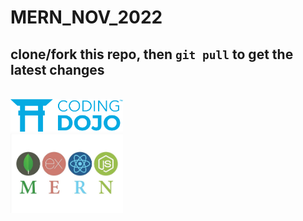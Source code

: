 # MERN_NOV_2022

## clone/fork this repo, then `git pull` to get the latest changes

<br/>

<img src="https://github.com/Alaa-1/git_assets/blob/602d3adae821af29d428f7d6b2a83de4d276a71c/codingDojoHr.png" alt="Coding Dojo Logo" width="180">

<br/>

<img src="https://github.com/Alaa-1/git_assets/blob/602d3adae821af29d428f7d6b2a83de4d276a71c/MERN-logo-white.jpg" alt="Mern logo" width="180">

